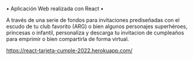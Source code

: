 • Aplicación Web realizada con React •

A través de una serie de fondos para invitaciones prediseñadas con el escudo de tu club favorito (ARG) o bien algunos personajes superhéroes, princesas o infantil, personaliza y descarga tu invitacion de cumpleaños para emprimir o bien compartirla de forma virtual.

https://react-tarjeta-cumple-2022.herokuapp.com/
